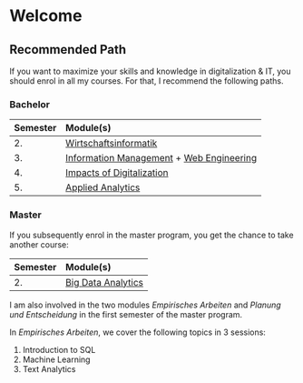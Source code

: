 # Welcome

## Recommended Path

If you want to maximize your skills and knowledge in digitalization & IT, you should enrol in all my courses. For that, I recommend the following paths.

### Bachelor

| **Semester** | **Module\(s\)** |
| :--- | :--- |
| 2. | [Wirtschaftsinformatik](wirtschaftsinformatik/) |
| 3. | [Information Management](information-management/) + [Web Engineering](web-engineering/) |
| 4. | [Impacts of Digitalization](impacts-of-digitalization/) |
| 5. | [Applied Analytics](applied-analytics/) |

### Master

If you subsequently enrol in the master program, you get the chance to take another course:

| **Semester** | **Module\(s\)** |
| :--- | :--- |
| 2. | [Big Data Analytics](big-data-analytics/) |

I am also involved in the two modules _Empirisches Arbeiten_ and _Planung und Entscheidung_ in the first semester of the master program.

In _Empirisches Arbeiten_, we cover the following topics in 3 sessions:

1. Introduction to SQL
2. Machine Learning
3. Text Analytics



